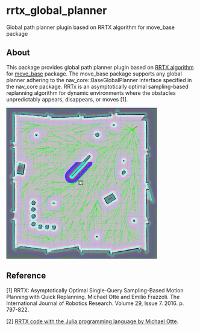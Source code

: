 rrtx_global_planner
==============

Global path planner plugin based on RRTX algorithm for move_base package

About
-----

This package provides global path planner plugin based on [RRTX algorithm](http://ottelab.com/html_stuff/pdf_files/Otte.Frazzoli.IJRR15.pdf) for [move_base](http://wiki.ros.org/move_base) package.
The move_base package supports any global planner adhering to the nav_core::BaseGlobalPlanner interface specified in the nav_core package.
RRTx is an asymptotically optimal sampling-based replanning algorithm for dynamic environments where the obstacles unpredictably appears, disappears, or moves [1].

<img src="./image/rrtx_example.png" width="400" height="400">



Reference
-----

[1] RRTX: Asymptotically Optimal Single-Query Sampling-Based Motion Planning with Quick Replanning. Michael Otte and Emilio Frazzoli. The International Journal of Robotics Research. Volume 29, Issue 7. 2016. p. 797-822.

[2] [RRTX code with the Julia programming language by Michael Otte](http://ottelab.com/html_stuff/code.html).